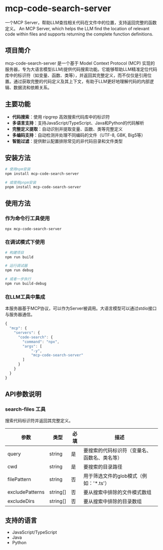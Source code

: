 # mcp-code-search-server
一个MCP Server，帮助LLM查找相关代码在文件中的位置，支持返回完整的函数定义。
An MCP Server, which helps the LLM find the location of relevant code within files and supports returning the complete function definitions.

## 项目简介

mcp-code-search-server 是一个基于 Model Context Protocol (MCP) 实现的服务器，专为大语言模型(LLM)提供代码搜索功能。它能够帮助LLM精准定位代码库中的标识符（如变量、函数、类等），并返回其完整定义，而不仅仅是引用位置。通过获取完整的代码定义及其上下文，有助于LLM更好地理解代码的内部逻辑、数据流和依赖关系。

## 主要功能

- **代码搜索**：使用 ripgrep 高效搜索代码库中的标识符
- **多语言支持**：支持JavaScript/TypeScript、Java和Python的代码解析
- **完整定义提取**：自动识别并提取变量、函数、类等完整定义
- **多编码支持**：自动检测并处理不同编码的文件（UTF-8, GBK, Big5等）
- **智能过滤**：提供默认配置排除常见的非代码目录和文件类型

## 安装方法

```bash
# 使用npm安装
npm install mcp-code-search-server

# 或使用pnpm安装
pnpm install mcp-code-search-server
```

## 使用方法

### 作为命令行工具使用

```bash
npx mcp-code-search-server
```

### 在调试模式下使用

```bash
# 构建项目
npm run build

# 运行调试器
npm run debug

# 或者一步执行
npm run build-debug
```

### 在LLM工具中集成

本服务器基于MCP协议，可以作为Server被调用。大语言模型可以通过stdio接口与服务器通信。

```javascript
{
  "mcp": {
    "servers": {
      "code-search": {
        "command": "npx",
        "args": [
            "-y",
            "mcp-code-search-server"
        ]
      }
    }
  }
}
```

## API参数说明

### search-files 工具

搜索代码标识符并返回其完整定义。

| 参数 | 类型 | 必填 | 描述 |
|------|------|------|------|
| query | string | 是 | 要搜索的代码标识符（变量名、函数名、类名等） |
| cwd | string | 是 | 要搜索的目录路径 |
| filePattern | string | 否 | 用于筛选文件的glob模式（例如：'*.ts'） |
| excludePatterns | string[] | 否 | 要从搜索中排除的文件模式数组 |
| excludeDirs | string[] | 否 | 要从搜索中排除的目录数组 |

## 支持的语言

- JavaScript/TypeScript
- Java
- Python

